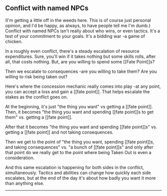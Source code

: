 ## Conflict with named NPCs

(I'm getting a little off in the weeds here. This is of course just personal opinion, and I'd be happy, as always, to have people tell me I'm dumb.) Conflict with named NPCs isn't really about who wins, or even tactics. It's a test of your commitment to your goals. It's a bidding war -a game of chicken.

In a roughly even conflict, there's a steady escalation of resource expenditures. Sure, you'll win if it takes nothing but some skills rolls, after all, that costs nothing. But, are you willing to spend some [[Fate Point]]s?

Then we escalate to consequences -are you willing to take them? Are you willing to risk being taken out?

Here's where the concession mechanic really comes into play -at any point, you can accept a loss and gain a [[fate point]]. That helps escalate the stakes as the conflict goes on.

At the beginning, it's just "the thing you want" vs getting a [[fate point]].
Then, it becomes "the thing you want and spending [[fate point]]s to get them" vs. getting a [[fate point]].

After that it becomes "the thing you want and spending [[fate point]]s" vs. getting a [[fate point]] and not taking consequences.

Then we get to the point of "the thing you want, spending [[fate point]]s, and taking consequences" vs. "a bunch of [[fate point]]s" and only after that point do we really get to the point where being Taken Out is even a consideration.

And this same escalation is happening for both sides in the conflict, simultaneously. Tactics and abilities can change how quickly each side escalates, but at the end of the day it's about how badly you want it more than anything else.

---